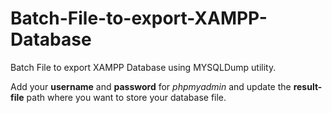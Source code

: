 # Batch-File-to-export-XAMPP-Database
Batch File to export XAMPP Database using MYSQLDump utility.

Add your **username** and **password** for _phpmyadmin_ and update the **result-file** path where you want to store your database file.
